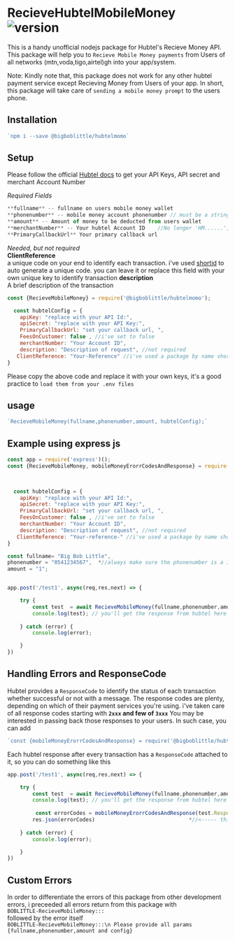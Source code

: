 # RecieveHubtelMobileMoney ![version](https://img.shields.io/badge/npm-v1.0.0-blue.svg)

This is a handy unofficial nodejs package for Hubtel's Recieve Money API. This package will help you to `Recieve Mobile Money payments` from Users of all networks (mtn,voda,tigo,airtel)gh into your app/system.

Note:
Kindly note that, this package does not work for any other hubtel payment service except Recieving Money from Users of your app. In short, this package will take care of `sending a mobile money prompt` to the users phone.

## Installation
```js
`npm i --save @bigboblittle/hubtelmomo`

```

## Setup

Please follow the official [Hubtel docs](https://developers.hubtel.com/docs) to get your API Keys, API secret and merchant Account Number

_Required Fields_  
```js
**fullname** -- fullname on users mobile money wallet  
**phonenumber** -- mobile money account phonenumber // must be a string of 10 digits  
**amount** -- Amount of money to be deducted from users wallet  
**merchantNumber** -- Your hubtel Account ID    //No longer 'HM......', its deprecated  
**PrimaryCallbackUrl** Your primary callback url
```
_Needed, but not required_  
**ClientReference**  
 a unique code on your end to identify each transaction. i've used [shortid](https://www.npmjs.com/package/shortid) to auto generate a unique code. you can leave it or replace this field with your own unique key to identify transaction
**description**    
A brief description of the transaction     





```js
const {RecieveMobileMoney} = require('@bigboblittle/hubtelmomo');

  const hubtelConfig = {
    apiKey: "replace with your API Id:",         
    apiSecret: "replace with your API Key:",
    PrimaryCallbackUrl: "set your callback url, ",
    FeesOnCustomer: false , //i've set to false
    merchantNumber: "Your Account ID",
    description: "Description of request", //not required
   ClientReference: "Your-Reference" //i've used a package by name shortid to auto generate reference, u can override it here
}
```

Please copy the above code and replace it with your own keys, it's a good practice to `load them from your .env files`

## usage

```js
`RecieveMobileMoney(fullname,phonenumber,amount, hubtelConfig);`
```

## Example using express js

```js
const app = require('express')();
const {RecieveMobileMoney, mobileMoneyErorrCodesAndResponse} = require('@bigboblittle/hubtelmomo')  
 


  const hubtelConfig = {
    apiKey: "replace with your API Id:",         
    apiSecret: "replace with your API Key:",
    PrimaryCallbackUrl: "set your callback url, ",
    FeesOnCustomer: false , //i've set to false
    merchantNumber: "Your Account ID",
    description: "Description of request", //not required
   ClientReference: "Your-reference-" //i've used a package by name shortid to auto generate reference, u can override it here
}

const fullname= "Big Bob Little", 
phonenumber = "0541234567",  *//always make sure the phonenumber is a 10 digit string, this is used by this package to identify which momo network
amount = "1";


app.post('/test1', async(req,res,next) => {

    try {
        const test  = await RecieveMobileMoney(fullname,phonenumber,amount, hubtelConfig);
        console.log(test); // you'll get the response from hubtel here
       
    } catch (error) {
        console.log(error);

    }
})

```

## Handling Errors and ResponseCode
Hubtel provides a `ResponseCode` to identify the status of each transaction whether successful or not with a message.
The response codes are plenty, depending on which of their payment services you're using.
i've taken care of  all response codes starting with **`2xxx` and few of `3xxx`**
You may be interested in passing back those responses to your users. In such case, 
you can add 
```js
`const {mobileMoneyErorrCodesAndResponse} = require('@bigboblittle/hubtelmomo');`   
```
Each hubtel response after every transaction has a  `ResponseCode` attached to it, so you can do something like this
```js
app.post('/test1', async(req,res,next) => {

    try {
        const test  = await RecieveMobileMoney(fullname,phonenumber,amount, hubtelConfig);
        console.log(test); // you'll get the response from hubtel here
         
         const errorCodes = mobileMoneyErorrCodesAndResponse(test.ResponseCode); *//<------- like this *
        res.json(errorCodes)                              *//<----- this will give you the a msg explaining the error code* 
       
    } catch (error) {
        console.log(error);

    }
})

```

## Custom Errors
In order to differentiate the errors of this package from other development errors, i  preceeded all  errors return from this package with   
`BOBLITTLE-RecieveMobileMoney:::`  
followed by the error itself  
`BOBLITTLE-RecieveMobileMoney:::\n Please provide all params {fullname,phonenumber,amount and config}`

